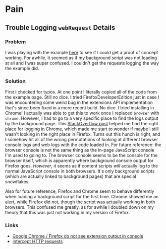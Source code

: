 # Pain

## Trouble Logging `webRequest` Details
### Problem
I was playing with the example [here](https://developer.mozilla.org/en-US/Add-ons/WebExtensions/Intercept_HTTP_requests)
to see if I could get a proof of concept working. For awhile, it seemed as if my background script was
not loading at all and I was super confused. I couldn't get the requests logging the way the example
did. 

### Solution
First I checked for typos. At one point I literally copied
all of the code from the example page. Still no dice. I tried FirefoxDeveloperEdition just in case I was
encountering some weird bug in the extensions API implementation that's since been fixed in a more
recent build. No dice. I tried installing in Chrome! I actually was able to get this to work once I
replaced `browser` with `chrome`. However, I had to go to a very specific place to find the logs output
by the background page. This [StackOverflow post](https://stackoverflow.com/questions/38913799/google-chrome-firefox-do-not-see-extension-output-in-console)
helped me find the right place for logging in Chrome, which made me start to wonder if maybe I still
wasn't looking in the right place in Firefox. Turns out this hunch is right, and I somehow hit all of
the wrong permutations of looking at different browser console logs and web logs with the code loaded
in. For future reference: the browser console is not the same thing as the in-page JavaScript console
I'm used to going to. The browser console seems to be the console for the browser itself, which is
apparently where background console output for Firefox goes. *However*, it seems as if content scripts
_will_ actually log to the normal JavaScript console in both browsers. It's only background scripts
(which are actually linked to background pages) that are special snowflakes. 

Also for future reference, Firefox and
Chrome seem to behave differently when loading a background script for the first time. Chrome showed me
an alert, while Firefox did not, though the script was actually working in both browsers. This confused
me greatly, as for awhile I doubled down on my theory that this was just not working in my version of
Firefox.

### Links
* [Google Chrome / Firefox do not see extension output in console](https://stackoverflow.com/questions/38913799/google-chrome-firefox-do-not-see-extension-output-in-console)
* [Intercept HTTP requests](https://stackoverflow.com/questions/38913799/google-chrome-firefox-do-not-see-extension-output-in-console)
